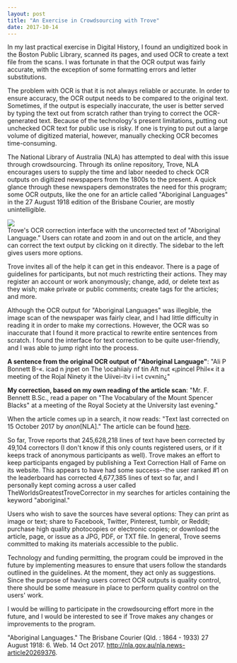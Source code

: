 ```yaml
---
layout: post
title: "An Exercise in Crowdsourcing with Trove"
date: 2017-10-14
---
```

In my last practical exercise in Digital History, I found an undigitized book in the Boston Public Library, scanned its pages, and used OCR to create a text file from the scans. I was fortunate in that the OCR output was fairly accurate, with the exception of some formatting errors and letter substitutions.

The problem with OCR is that it is not always reliable or accurate. In order to ensure accuracy, the OCR output needs to be compared to the original text. Sometimes, if the output is especially inaccurate, the user is better served by typing the text out from scratch rather than trying to correct the OCR-generated text. Because of the technology's present limitations, putting out unchecked OCR text for public use is risky. If one is trying to put out a large volume of digitized material, however, manually checking OCR becomes time-consuming.

The National Library of Australia (NLA) has attempted to deal with this issue through crowdsourcing. Through its online repository, Trove, NLA encourages users to supply the time and labor needed to check OCR outputs on digitized newspapers from the 1800s to the present. A quick glance through these newspapers demonstrates the need for this program; some OCR outputs, like the one for an article called "Aboriginal Languages" in the 27 August 1918 edition of the Brisbane Courier, are mostly unintelligible. 

<div id="images">
        <img src="https://preview.ibb.co/iowmDw/Trove01.png">
        <div class="caption">Trove's OCR correction interface with the uncorrected text of "Aboriginal Language." Users can rotate and zoom in and out on the article, and they can correct the text output by clicking on it directly. The sidebar to the left gives users more options.</div>
   </div>

Trove invites all of the help it can get in this endeavor. There is a page of guidelines for participants, but not much restricting their actions. They may register an account or work anonymously; change, add, or delete text as they wish; make private or public comments; create tags for the articles; and more.

Although the OCR output for "Aboriginal Languages" was illegible, the image scan of the newspaper was fairly clear, and I had little difficulty in reading it in order to make my corrections. However, the OCR was so inaccurate that I found it more practical to rewrite entire sentences from scratch. I found the interface for text correction to be quite user-friendly, and I was able to jump right into the process.

<b>A sentence from the original OCR output of "Aboriginal Language"</b>: "Ali P Bonnett B-«. icad n jnpet on The \ocahiiaiy nf tin Aft nut «¡pincel Phil«« it a meeting of the Rojal Ninety it the Uiivei-itv i i=t cv«nin¿"

<b>My correction, based on my own reading of the article scan</b>: "Mr. F. Bennett B.Sc., read a paper on "The Vocabulary of the Mount Spencer Blacks" at a meeting of the Royal Society at the University last evening."

When the article comes up in a search, it now reads: "Text last corrected on 15 October 2017 by *anon*[NLA]." The article can be found <a href="http://nla.gov.au/nla.news-article20269376">here</a>. 

So far, Trove reports that 245,628,218 lines of text have been corrected by 49,104 correctors (I don't know if this only counts registered users, or if it keeps track of anonymous participants as well). Trove makes an effort to keep participants engaged by publishing a Text Correction Hall of Fame on its website. This appears to have had some success--the user ranked #1 on the leaderboard has corrected 4,677,385 lines of text so far, and I personally kept coming across a user called TheWorldsGreatestTroveCorrector in my searches for articles containing the keyword "aboriginal."

Users who wish to save the sources have several options: They can print as image or text; share to Facebook, Twitter, Pinterest, tumblr, or Reddit; purchase high quality photocopies or electronic copies; or download the article, page, or issue as a JPG, PDF, or TXT file. In general, Trove seems committed to making its materials accessible to the public.

Technology and funding permitting, the program could be improved in the future by implementing measures to ensure that users follow the standards outlined in the guidelines. At the moment, they act only as suggestions. Since the purpose of having users correct OCR outputs is quality control, there should be some measure in place to perform quality control on the users' work.

I would be willing to participate in the crowdsourcing effort more in the future, and I would be interested to see if Trove makes any changes or improvements to the program.

"Aboriginal Languages." The Brisbane Courier (Qld. : 1864 - 1933) 27 August 1918: 6. Web. 14 Oct 2017. <http://nla.gov.au/nla.news-article20269376>.
